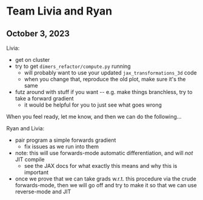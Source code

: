 # Team Livia and Ryan

## October 3, 2023

Livia:
- get on cluster
- try to get `dimers_refactor/compute.py` running
  - will probably want to use your updated `jax_transformations_3d` code
  - when you change that, reproduce the old plot, make sure it's the same
- futz around with stuff if you want -- e.g. make things branchless, try to take a forward gradient
  - it would be helpful for you to just see what goes wrong

When you feel ready, let me know, and then we can do the following...

Ryan and Livia:
- pair program a simple forwards gradient
  - fix issues as we run into them
- note: this will use forwards-mode automatic differentiation, and will *not* JIT compile
  - see the JAX docs for what exactly this means and why this is important
- once we prove that we can take grads w.r.t. this procedure via the crude forwards-mode, then we will go off and try to make it so that we can use reverse-mode and JIT
